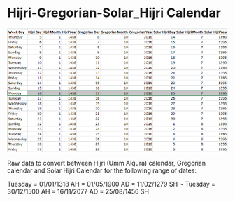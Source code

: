 # Hijri-Gregorian-Solar_Hijri Calendar

![screenshot](https://github.com/Eng-Fouad/Hijri-Gregorian-Solar_Hijri/raw/master/screenshotV2.png)


Raw data to convert between Hijri (Umm Alqura) calendar, Gregorian calendar and Solar Hijri Calendar for the following range of dates:

Tuesday = 01/01/1318 AH = 01/05/1900 AD = 11/02/1279 SH ~ Tuesday = 30/12/1500 AH = 16/11/2077 AD = 25/08/1456 SH
